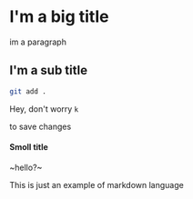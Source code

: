 # I'm a big title

im a paragraph

## I'm a sub title

```sh
git add .
```

Hey, don't worry `k`

to save changes

#### Smoll title

~hello?~

This is just an example of markdown language

